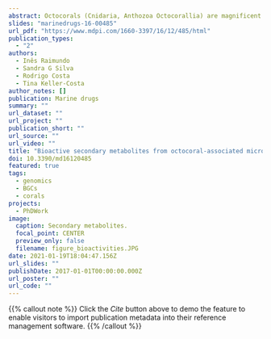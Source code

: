```yaml
---
abstract: Octocorals (Cnidaria, Anthozoa Octocorallia) are magnificent repositories of natural products with fascinating and unusual chemical structures and bioactivities of interest to medicine and biotechnology. However, mechanistic understanding of the contribution of microbial symbionts to the chemical diversity of octocorals is yet to be achieved. This review inventories the natural products so-far described for octocoral-derived bacteria and fungi, uncovering a true chemical arsenal of terpenes, steroids, alkaloids, and polyketides with antibacterial, antifungal, antiviral, antifouling, anticancer, anti-inflammatory, and antimalarial activities of enormous potential for blue growth. Genome mining of 15 bacterial associates (spanning 12 genera) cultivated from Eunicella spp. resulted in the identification of 440 putative and classifiable secondary metabolite biosynthetic gene clusters (BGCs), encompassing varied terpene-, polyketide-, bacteriocin-, and nonribosomal peptide-synthase BGCs. This points towards a widespread yet uncharted capacity of octocoral-associated bacteria to synthetize a broad range of natural products. However, to extend our knowledge and foster the near-future laboratory production of bioactive compounds from (cultivatable and currently uncultivatable) octocoral symbionts, optimal blending between targeted metagenomics, DNA recombinant technologies, improved symbiont cultivation, functional genomics, and analytical chemistry are required. Such a multidisciplinary undertaking is key to achieving a sustainable response to the urgent industrial demand for novel drugs and enzyme varieties.
slides: "marinedrugs-16-00485"
url_pdf: "https://www.mdpi.com/1660-3397/16/12/485/html"
publication_types:
  - "2"
authors:
  - Inês Raimundo
  - Sandra G Silva
  - Rodrigo Costa
  - Tina Keller‐Costa
author_notes: []
publication: Marine drugs
summary: ""
url_dataset: ""
url_project: ""
publication_short: ""
url_source: ""
url_video: ""
title: "Bioactive secondary metabolites from octocoral-associated microbes: new chances for blue growth"
doi: 10.3390/md16120485
featured: true
tags:
  - genomics
  - BGCs
  - corals
projects:
  - PhDWork
image:
  caption: Secondary metabolites.
  focal_point: CENTER
  preview_only: false
  filename: figure_bioactivities.JPG
date: 2021-01-19T18:04:47.156Z
url_slides: ""
publishDate: 2017-01-01T00:00:00.000Z
url_poster: ""
url_code: ""
---
```

{{% callout note %}}
Click the *Cite* button above to demo the feature to enable visitors to import publication metadata into their reference management software.
{{% /callout %}}
